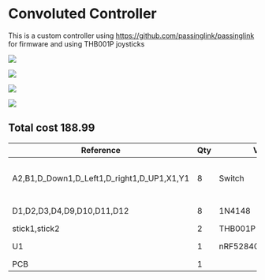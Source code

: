 # Convoluted Controller

This is a custom controller using https://github.com/passinglink/passinglink for firmware and using THB001P joysticks

![](https://hc-cdn.hel1.your-objectstorage.com/s/v3/075a4479b8401aa721ad1cecd837b8c7f3f25156_image.png)

![](https://hc-cdn.hel1.your-objectstorage.com/s/v3/c11a42454f0eb3f9d48f4a8e54dc4f91a332ca8e_image.png)

![](https://hc-cdn.hel1.your-objectstorage.com/s/v3/0c57ca100ac3c30985fa741c117fd680f99747b0_image.png)

![](https://hc-cdn.hel1.your-objectstorage.com/s/v3/d5ed3c83993577b2d00578ea7e7437bb690b5314_image.png)




## Total cost 188.99

| Reference                                  | Qty | Value                | Footprint                                    | Datasheet                                                            | source                                                                                                                                                                                                                                                      | cost   |
|--------------------------------------------|-----|----------------------|----------------------------------------------|----------------------------------------------------------------------|-------------------------------------------------------------------------------------------------------------------------------------------------------------------------------------------------------------------------------------------------------------|--------|
| A2,B1,D_Down1,D_Left1,D_right1,D_UP1,X1,Y1 | 8   | Switch               | Button_Switch_SMD:SW_Push_1P1T_NO_CK_KSC6xxJ | ~                                                                    | https://www.ebay.com/itm/403894474024?var=673779725145&_ul=US&mkevt=1&mkcid=1&mkrid=711-53200-19255-0&campid=5339046648&toolid=10001&customid=eb%3Ag%3Avms%3Aeb%3Ap%3A403894474024-673779725145%3B&_trkparms=ispr%3D1&amdata=enc%3A1aS0k1xKTTDmNQXvPaXwuLA1 | $43.26 |
| D1,D2,D3,D4,D9,D10,D11,D12                 | 8   | 1N4148               | Diode_THT:D_DO-35_SOD27_P7.62mm_Horizontal   | https://assets.nexperia.com/documents/data-sheet/1N4148_1N4448.pdf   | https://www.digikey.com/en/products/detail/onsemi/1N4148/458603                                                                                                                                                                                             | $7.46  |
| stick1,stick2                              | 2   | THB001P              | ScottoKeebs_Miscellaneous:THB001P_CNK        | THB001P                                                              | https://www.digikey.com/en/products/detail/c-k/THB001P/11687191                                                                                                                                                                                             | $5.92  |
| U1                                         | 1   | nRF52840_Featherwing | Module:Adafruit_Feather                      | https://learn.adafruit.com/introducing-the-adafruit-nrf52840-feather | https://www.digikey.com/en/products/detail/adafruit-industries-llc/4062/9843410                                                                                                                                                                             | $24.95 |
| PCB                                        | 1   |                      |                                              |                                                                      | https://www.pcbway.com                                                                                                                                                                                                                                      | $37.40 |
